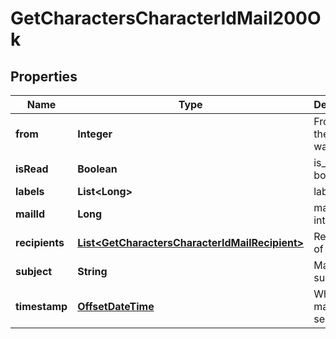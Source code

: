 
# GetCharactersCharacterIdMail200Ok

## Properties
Name | Type | Description | Notes
------------ | ------------- | ------------- | -------------
**from** | **Integer** | From whom the mail was sent |  [optional]
**isRead** | **Boolean** | is_read boolean |  [optional]
**labels** | **List&lt;Long&gt;** | labels array |  [optional]
**mailId** | **Long** | mail_id integer |  [optional]
**recipients** | [**List&lt;GetCharactersCharacterIdMailRecipient&gt;**](GetCharactersCharacterIdMailRecipient.md) | Recipients of the mail |  [optional]
**subject** | **String** | Mail subject |  [optional]
**timestamp** | [**OffsetDateTime**](OffsetDateTime.md) | When the mail was sent |  [optional]



